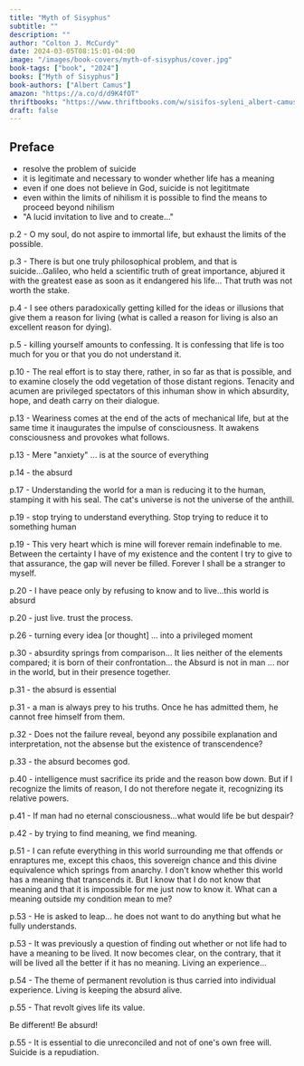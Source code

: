 ```yaml
---
title: "Myth of Sisyphus"
subtitle: ""
description: ""
author: "Colton J. McCurdy"
date: 2024-03-05T08:15:01-04:00
image: "/images/book-covers/myth-of-sisyphus/cover.jpg"
book-tags: ["book", "2024"]
books: ["Myth of Sisyphus"]
book-authors: ["Albert Camus"]
amazon: "https://a.co/d/d9K4fOT"
thriftbooks: "https://www.thriftbooks.com/w/sisifos-syleni_albert-camus/9708828/?resultid=d049957f-d7ad-4bbf-be36-34a1c6c38792#edition=20973120&idiq=30094768"
draft: false
---
```


## Preface

- resolve the problem of suicide
- it is legitimate and necessary to wonder whether life has a meaning
- even if one does not believe in God, suicide is not legititmate
- even within the limits of nihilism it is possible to find the means to proceed beyond nihilism
- "A lucid invitation to live and to create..."

p.2 - O my soul, do not aspire to immortal life, but exhaust the limits of the possible.

p.3 - There is but one truly philosophical problem, and that is suicide...Galileo, who held
a scientific truth of great importance, abjured it with the greatest ease as soon as
it endangered his life... That truth was not worth the stake.

p.4 - I see others paradoxically getting killed for the ideas or illusions that
give them a reason for living (what is called a reason for living is also an excellent
reason for dying).

p.5 - killing yourself amounts to confessing. It is confessing that life is too much
for you or that you do not understand it.

p.10 - The real effort is to stay there, rather, in so far as that is possible,
and to examine closely the odd vegetation of those distant regions. Tenacity and acumen
are privileged spectators of this inhuman show in which absurdity, hope, and death
carry on their dialogue.

p.13 - Weariness comes at the end of the acts of mechanical life, but at the same time
it inaugurates the impulse of consciousness. It awakens consciousness and provokes what
follows.

p.13 - Mere "anxiety" ... is at the source of everything

p.14 - the absurd

p.17 - Understanding the world for a man is reducing it to the human, stamping it with
his seal. The cat's universe is not the universe of the anthill.

p.19 - stop trying to understand everything. Stop trying to reduce it to something human

p.19 - This very heart which is mine will forever remain indefinable to me. Between
the certainty I have of my existence and the content I try to give to that assurance,
the gap will never be filled. Forever I shall be a stranger to myself.

p.20 - I have peace only by refusing to know and to live...this world is absurd

p.20 - just live. trust the process.

p.26 - turning every idea [or thought] ... into a privileged moment

p.30 - absurdity springs from comparison... It lies neither of the elements compared;
it is born of their confrontation... the Absurd is not in man ... nor in the world, but in
their presence together.

p.31 - the absurd is essential

p.31 - a man is always prey to his truths. Once he has admitted them, he cannot free
himself from them.

p.32 - Does not the failure reveal, beyond any possibile explanation and interpretation,
not the absense but the existence of transcendence?

p.33 - the absurd becomes god.

p.40 - intelligence must sacrifice its pride and the reason bow down. But if I recognize
the limits of reason, I do not therefore negate it, recognizing its relative powers.

p.41 - If man had no eternal consciousness...what would life be but despair?

p.42 - by trying to find meaning, we find meaning.

p.51 - I can refute everything in this world surrounding me that offends or enraptures
me, except this chaos, this sovereign chance and this divine equivalence which springs
from anarchy. I don't know whether this world has a meaning that transcends it. But I know
that I do not know that meaning and that it is impossible for me just now to know it.
What can a meaning outside my condition mean to me?

p.53 - He is asked to leap... he does not want to do anything but what he fully understands.

p.53 - It was previously a question of finding out whether or not life had to have a meaning
to be lived. It now becomes clear, on the contrary, that it will be lived all the better if
it has no meaning. Living an experience...

p.54 - The theme of permanent revolution is thus carried into individual experience. Living
is keeping the absurd alive.

p.55 - That revolt gives life its value.

Be different! Be absurd!

p.55 - It is essential to die unreconciled and not of one's own free will. Suicide
is a repudiation.
